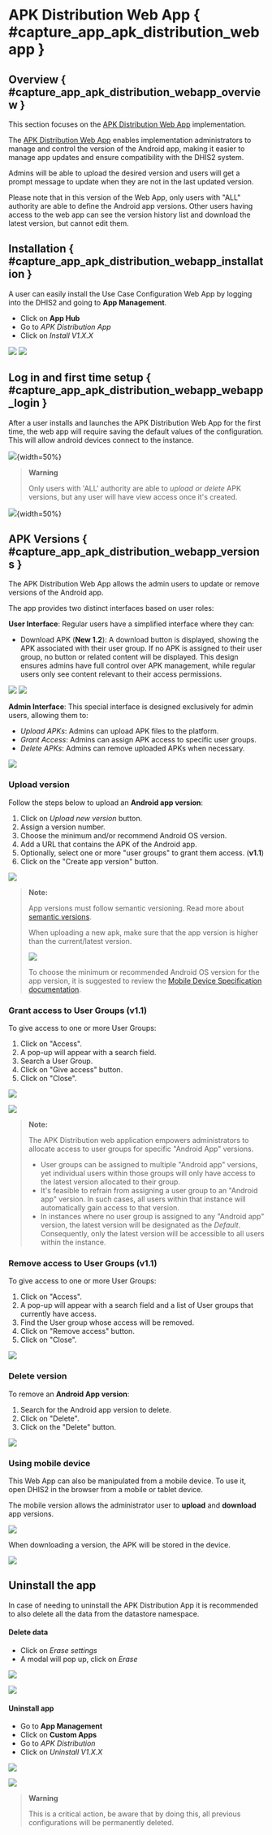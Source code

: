# APK Distribution Web App { #capture_app_apk_distribution_webapp }
## Overview { #capture_app_apk_distribution_webapp_overview }

This section focuses on the [APK Distribution Web App](https://apps.dhis2.org/app/dff273fc-909e-48af-b151-c4d7e9c8a12c) implementation.

The [APK Distribution Web App](https://apps.dhis2.org/app/dff273fc-909e-48af-b151-c4d7e9c8a12c) enables implementation administrators to manage and control the version of the Android app, making it easier to manage app updates and ensure compatibility with the DHIS2 system. 

Admins will be able to upload the desired version and users will get a prompt message to update when they are not in the last updated version.

Please note that in this version of the Web App, only users with "ALL" authority are able to define the Android app versions. Other users having access to the web app can see the version history list and download the latest version, but cannot edit them.

## Installation { #capture_app_apk_distribution_webapp_installation }

A user can easily install the Use Case Configuration Web App by logging into the DHIS2 and going to **App Management**.

- Click on **App Hub**
- Go to *APK Distribution App*
- Click on *Install V1.X.X*

![](resources/images/capture-app-apk-distribution-app-hub-install.png)
![](resources/images/capture-app-apk-distribution-app-hub-install-webapp.png)


## Log in and first time setup { #capture_app_apk_distribution_webapp_webapp_login }

After a user installs and launches the APK Distribution Web App for the first time, the web app will require saving the default values of the configuration. This will allow android devices connect to the instance.


![](resources/images/capture-app-apk-distribution-first-setup.png){width=50%}

> **Warning**
>
> Only users with 'ALL' authority are able to *upload or delete* APK versions, but any user will have view access once it's created.
>


![](resources/images/capture-app-apk-distribution-no-authorities.png){width=50%}

## APK Versions { #capture_app_apk_distribution_webapp_versions }

The APK Distribution Web App allows the admin users to update or remove versions of the Android app.

The app provides two distinct interfaces based on user roles:

**User Interface**: Regular users have a simplified interface where they can:
- Download APK (**New 1.2**): A download button is displayed, showing the APK associated with their user group.
If no APK is assigned to their user group, no button or related content will be displayed.
This design ensures admins have full control over APK management, while regular users only see content relevant to their access permissions.

![](resources/images/capture-app-apk-distribution-user-no-apk.png)
![](resources/images/capture-app-apk-distribution.png)


**Admin Interface**:
This special interface is designed exclusively for admin users, allowing them to:

- *Upload APKs*: Admins can upload APK files to the platform.
- *Grant Access*: Admins can assign APK access to specific user groups.
- *Delete APKs*: Admins can remove uploaded APKs when necessary.

![](resources/images/capture-app-apk-distribution-user-apk.png)


### Upload version

Follow the steps below to upload an **Android app version**:

1. Click on *Upload new version* button.
2. Assign a version number.
3. Choose the minimum and/or recommend Android OS version.
4. Add a URL that contains the APK of the Android app.
5. Optionally, select one or more "user groups" to grant them access. (**v1.1**)
6. Click on the "Create app version" button.


![](resources/images/capture-app-apk-distribution-upload.png)


> **Note:**
>
> App versions must follow semantic versioning. Read more about [semantic versions](https://docs.npmjs.com/about-semantic-versioning). 
>
> When uploading a new apk, make sure that the app version is higher than the current/latest version.
> 
> ![](resources/images/capture-app-apk-distribution-alert-version-higher.png)
> 
> To choose the minimum or recommended Android OS version for the app version, it is suggested to review the [Mobile Device Specification documentation](https://docs.dhis2.org/en/implement/android-implementation/mobile-device-specifications.html).
>


### Grant access to User Groups (**v1.1**)

To give access to one or more User Groups:

1. Click on "Access".
2. A pop-up will appear with a search field.
3. Search a User Group.
4. Click on "Give access" button.
5. Click on "Close".

![](resources/images/capture-app-apk-distribution-version-list.png)

![](resources/images/capture-app-apk-distribution-grant-access.png)


> **Note:**
>
> The APK Distribution web application empowers administrators to allocate access to user groups for specific "Android App" versions.
> - User groups can be assigned to multiple "Android app" versions, yet individual users within those groups will only have access to the latest version allocated to their group. 
> - It's feasible to refrain from assigning a user group to an "Android app" version. In such cases, all users within that instance will automatically gain access to that version. 
> - In instances where no user group is assigned to any "Android app" version, the latest version will be designated as the *Default*. Consequently, only the latest version will be accessible to all users within the instance.
>
>

### Remove access to User Groups (**v1.1**)

To give access to one or more User Groups:

1. Click on "Access".
2. A pop-up will appear with a search field and a list of User groups that currently have access.
3. Find the User group whose access will be removed.
4. Click on "Remove access" button.
5. Click on "Close".

![](resources/images/capture-app-apk-distribution-remove-access.png)

### Delete version

To remove an **Android App version**:

1. Search for the Android app version to delete.
2. Click on "Delete".
3. Click on the "Delete" button.

![](resources/images/capture-app-apk-distribution-upload-delete.png)


### Using mobile device

This Web App can also be manipulated from a mobile device. To use it, open DHIS2 in the browser from a mobile or tablet device.

The mobile version allows the administrator user to **upload** and **download** app versions.

![](resources/images/capture-app-apk-distribution-upload-mobile.png)


When downloading a version, the APK will be stored in the device.

![](resources/images/capture-app-apk-distribution-version-list-mobile.png)


## Uninstall the app

In case of needing to uninstall the APK Distribution App it is recommended to also delete all the data from the datastore namespace.

#### Delete data

- Click on *Erase settings*
- A modal will pop up, click on *Erase*

![](resources/images/capture-app-apk-distribution-unistall-delete-namespace.png)

![](resources/images/capture-app-apk-distribution-unistall-delete-namespace-modal.png)

#### Uninstall app

- Go to **App Management**
- Click on **Custom Apps**
- Go to *APK Distribution*
- Click on *Uninstall V1.X.X*

![](resources/images/capture-app-apk-distribution-unistall-custom-app.png)

![](resources/images/capture-app-apk-distribution-unistall-apk.png)

> **Warning**
>
> This is a critical action, be aware that by doing this, all previous configurations will be permanently deleted.   